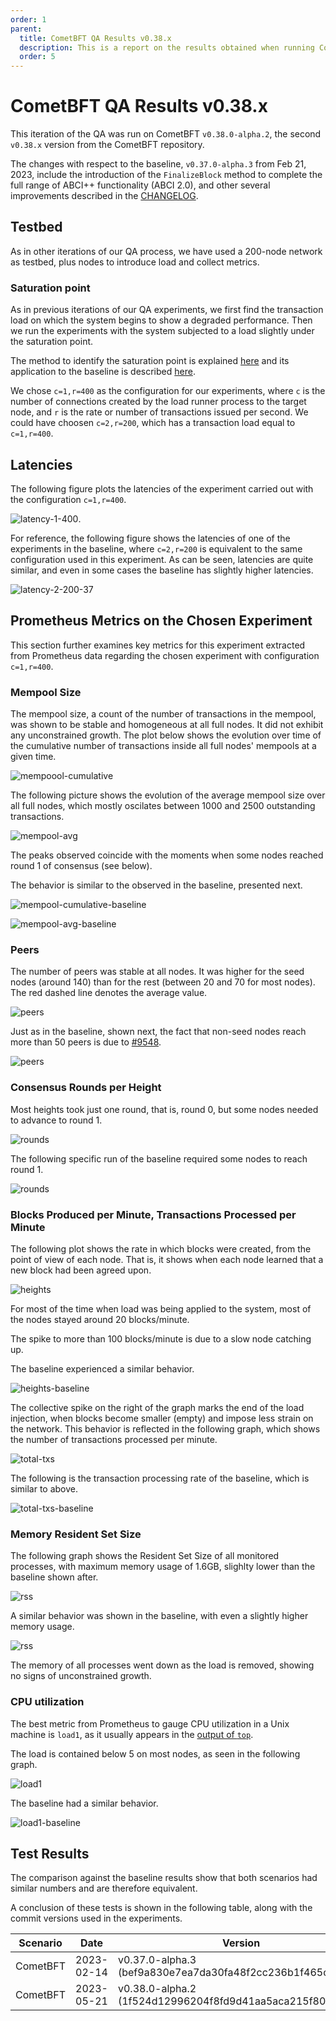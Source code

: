 ```yaml
---
order: 1
parent:
  title: CometBFT QA Results v0.38.x
  description: This is a report on the results obtained when running CometBFT v0.38.x on testnets
  order: 5
---
```


# CometBFT QA Results v0.38.x

This iteration of the QA was run on CometBFT `v0.38.0-alpha.2`, the second
`v0.38.x` version from the CometBFT repository.

The changes with respect to the baseline, `v0.37.0-alpha.3` from Feb 21, 2023,
include the introduction of the `FinalizeBlock` method to complete the full
range of ABCI++ functionality (ABCI 2.0), and other several improvements
described in the
[CHANGELOG](https://github.com/cometbft/cometbft/blob/v0.38.0-alpha.2/CHANGELOG.md).

## Testbed

As in other iterations of our QA process, we have used a 200-node network as
testbed, plus nodes to introduce load and collect metrics.

### Saturation point

As in previous iterations of our QA experiments, we first find the transaction
load on which the system begins to show a degraded performance. Then we run the
experiments with the system subjected to a load slightly under the saturation
point. 

The method to identify the saturation point is explained
[here](CometBFT-QA-34.md#saturation-point) and its application to the baseline
is described [here](TMCore-QA-37.md#finding-the-saturation-point). 

We chose `c=1,r=400` as the configuration for our experiments, where `c` is the
number of connections created by the load runner process to the target node, and
`r` is the rate or number of transactions issued per second. We could have
choosen `c=2,r=200`, which has a transaction load equal to `c=1,r=400`.

## Latencies

The following figure plots the latencies of the experiment carried out with the
configuration `c=1,r=400`.

![latency-1-400](img38/200nodes/e_de676ecf-038e-443f-a26a-27915f29e312.png).

For reference, the following figure shows the latencies of one of the
experiments in the baseline, where `c=2,r=200` is equivalent to the same
configuration used in this experiment. As can be seen, latencies are quite
similar, and even in some cases the baseline has slightly higher latencies.

![latency-2-200-37](img37/200nodes_cmt037/e_75cb89a8-f876-4698-82f3-8aaab0b361af.png)

## Prometheus Metrics on the Chosen Experiment

This section further examines key metrics for this experiment extracted from
Prometheus data regarding the chosen experiment with configuration `c=1,r=400`.

### Mempool Size

The mempool size, a count of the number of transactions in the mempool, was
shown to be stable and homogeneous at all full nodes. It did not exhibit any
unconstrained growth. The plot below shows the evolution over time of the
cumulative number of transactions inside all full nodes' mempools at a given
time.

![mempoool-cumulative](img38/200nodes/mempool_size.png)

The following picture shows the evolution of the average mempool size over all
full nodes, which mostly oscilates between 1000 and 2500 outstanding
transactions.

![mempool-avg](img38/200nodes/avg_mempool_size.png)

The peaks observed coincide with the moments when some nodes reached round 1 of
consensus (see below).

The behavior is similar to the observed in the baseline, presented next.

![mempool-cumulative-baseline](img37/200nodes_cmt037/mempool_size.png)

![mempool-avg-baseline](img37/200nodes_cmt037/avg_mempool_size.png)


### Peers

The number of peers was stable at all nodes. It was higher for the seed nodes
(around 140) than for the rest (between 20 and 70 for most nodes). The red
dashed line denotes the average value.

![peers](img38/200nodes/peers.png)

Just as in the baseline, shown next, the fact that non-seed nodes reach more
than 50 peers is due to [\#9548].

![peers](img37/200nodes_cmt037/peers.png)


### Consensus Rounds per Height

Most heights took just one round, that is, round 0, but some nodes needed to
advance to round 1.

![rounds](img38/200nodes/rounds.png)

The following specific run of the baseline required some nodes to reach round 1.

![rounds](img37/200nodes_cmt037/rounds.png)


### Blocks Produced per Minute, Transactions Processed per Minute

The following plot shows the rate in which blocks were created, from the point
of view of each node. That is, it shows when each node learned that a new block
had been agreed upon.

![heights](img38/200nodes/block_rate.png)

For most of the time when load was being applied to the system, most of the
nodes stayed around 20 blocks/minute.

The spike to more than 100 blocks/minute is due to a slow node catching up.

The baseline experienced a similar behavior.

![heights-baseline](img37/200nodes_cmt037/block_rate.png)

The collective spike on the right of the graph marks the end of the load
injection, when blocks become smaller (empty) and impose less strain on the
network. This behavior is reflected in the following graph, which shows the
number of transactions processed per minute.

![total-txs](img38/200nodes/total_txs_rate.png)

The following is the transaction processing rate of the baseline, which is
similar to above.

![total-txs-baseline](img37/200nodes_cmt037/total_txs_rate.png)


### Memory Resident Set Size

The following graph shows the Resident Set Size of all monitored processes, with
maximum memory usage of 1.6GB, slighlty lower than the baseline shown after.

![rss](img38/200nodes/memory.png)

A similar behavior was shown in the baseline, with even a slightly higher memory
usage.

![rss](img37/200nodes_cmt037/memory.png)

The memory of all processes went down as the load is removed, showing no signs
of unconstrained growth.


### CPU utilization

The best metric from Prometheus to gauge CPU utilization in a Unix machine is
`load1`, as it usually appears in the [output of
`top`](https://www.digitalocean.com/community/tutorials/load-average-in-linux).

The load is contained below 5 on most nodes, as seen in the following graph.

![load1](img38/200nodes/cpu.png)

The baseline had a similar behavior.

![load1-baseline](img37/200nodes_cmt037/cpu.png)


## Test Results

The comparison against the baseline results show that both scenarios had similar
numbers and are therefore equivalent.

A conclusion of these tests is shown in the following table, along with the
commit versions used in the experiments.

| Scenario | Date       | Version                                                    | Result |
| -------- | ---------- | ---------------------------------------------------------- | ------ |
| CometBFT | 2023-02-14 | v0.37.0-alpha.3 (bef9a830e7ea7da30fa48f2cc236b1f465cc5833) | Pass   |
| CometBFT | 2023-05-21 | v0.38.0-alpha.2 (1f524d12996204f8fd9d41aa5aca215f80f06f5e) | Pass   |


[\#9548]: https://github.com/tendermint/tendermint/issues/9548
